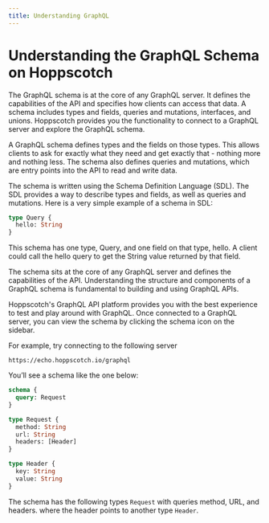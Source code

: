 ```yaml
---
title: Understanding GraphQL
---
```


# Understanding the GraphQL Schema on Hoppscotch

The GraphQL schema is at the core of any GraphQL server. It defines the capabilities of the API and specifies how clients can access that data. A schema includes types and fields, queries and mutations, interfaces, and unions. Hoppscotch provides you the functionality to connect to a GraphQL server and explore the GraphQL schema.

A GraphQL schema defines types and the fields on those types. This allows clients to ask for exactly what they need and get exactly that - nothing more and nothing less. The schema also defines queries and mutations, which are entry points into the API to read and write data.

The schema is written using the Schema Definition Language (SDL). The SDL provides a way to describe types and fields, as well as queries and mutations. Here is a very simple example of a schema in SDL:

```graphql
type Query {
  hello: String
}
```

This schema has one type, Query, and one field on that type, hello. A client could call the hello query to get the String value returned by that field.

The schema sits at the core of any GraphQL server and defines the capabilities of the API. Understanding the structure and components of a GraphQL schema is fundamental to building and using GraphQL APIs.

Hoppscotch's GraphQL API platform provides you with the best experience to test and play around with GraphQL. Once connected to a GraphQL server, you can view the schema by clicking the schema icon on the sidebar.

For example, try connecting to the following server

```
https://echo.hoppscotch.io/graphql
```

You’ll see a schema like the one below:

```graphql
schema {
  query: Request
}

type Request {
  method: String
  url: String
  headers: [Header]
}

type Header {
  key: String
  value: String
}
```

The schema has the following types `Request` with queries method, URL, and headers. where the header points to another type `Header`.
